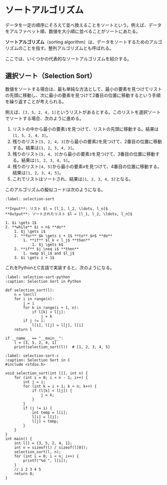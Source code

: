 # ソートアルゴリズム

データを一定の順序にそろえて並べ換えることをソートという。例えば、データをアルファベット順、数値を大小順に並べることがソートにあたる。

**ソートアルゴリズム**（sorting algorithm）は、データをソートするためのアルゴリズムのことを指す。整列アルゴリズムとも呼ばれる。

ここでは、いくつかの代表的なソートアルゴリズムを紹介する。

## 選択ソート（Selection Sort）

数値をソートする場合は、最も単純な方法として、最小の要素を見つけてリストの先頭に移動し、次に最小の要素を見つけて2番目の位置に移動するという手順を繰り返すことが考えられる。

例えば、`[3, 5, 2, 4, 1]`というリストがあるとする。このリストを選択ソートでソートする場合、次のように進める。

1. リストの中から最小の要素`1`を見つけて、リストの先頭に移動する。結果は`[1, 5, 2, 4, 3]`。
2. 残りのリスト`[5, 2, 4, 3]`から最小の要素`2`を見つけて、2番目の位置に移動する。結果は`[1, 2, 5, 4, 3]`。
3. 残りのリスト`[5, 4, 3]`から最小の要素`3`を見つけて、3番目の位置に移動する。結果は`[1, 2, 3, 4, 5]`。
4. 残りのリスト`[4, 5]`から最小の要素`4`を見つけて、4番目の位置に移動する。結果は`[1, 2, 3, 4, 5]`。
5. これでリストはソートされ、結果は`[1, 2, 3, 4, 5]`となる。

このアルゴリズムの擬似コードは次のようになる。

```{prf:algorithm} selection sort
:label: selection-sort  

**Input**: リスト $l = [l_1, l_2, \ldots, l_n]$
**Output**: ソートされたリスト $l = [l_1, l_2, \ldots, l_n]$

1. $i \gets 1$
2. **while** $i < n$ **do**
    1. $j \gets i$
    2. **for** $k \gets i + 1$ **to** $n$ **do**
        1. **if** $l_k < l_j$ **then**
            1. $j \gets k$
    2. **if** $j \neq i$ **then**
        1. swap $l_i$ and $l_j$
    3. $i \gets i + 1$
```

これをPythonとC言語で実装すると、次のようになる。

```{code} python
:label: selection-sort-python
:caption: Selection Sort in Python

def selection_sort(l):
    n = len(l)
    for i in range(n):
        j = i
        for k in range(i + 1, n):
            if l[k] < l[j]:
                j = k
        if j != i:  
            l[i], l[j] = l[j], l[i]
    return l

if __name__ == "__main__":
    l = [3, 5, 2, 4, 1]
    print(selection_sort(l))  # [1, 2, 3, 4, 5]

```

```{code} c
:label: selection-sort-c
:caption: Selection Sort in C
#include <stdio.h>

void selection_sort(int l[], int n) {
    for (int i = 0; i < n - 1; i++) {
        int j = i;
        for (int k = i + 1; k < n; k++) {
            if (l[k] < l[j]) {
                j = k;
            }
        }
        if (j != i) {
            int temp = l[i];
            l[i] = l[j];
            l[j] = temp;
        }
    }
}
int main() {
    int l[] = {3, 5, 2, 4, 1};
    int n = sizeof(l) / sizeof(l[0]);
    selection_sort(l, n);
    for (int i = 0; i < n; i++) {
        printf("%d ", l[i]);
    }
    // 1 2 3 4 5
    return 0;
}
```

## 